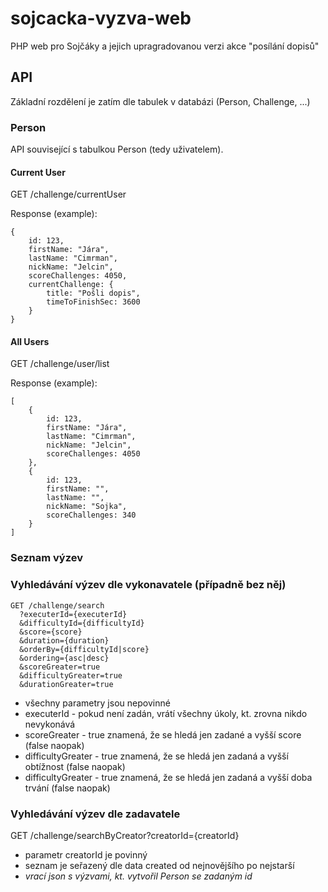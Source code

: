 # sojcacka-vyzva-web
PHP web pro Sojčáky a jejich upragradovanou verzi akce "posílání dopisů"

## API

Základní rozdělení je zatím dle tabulek v databázi (Person, Challenge, ...)

### Person

API související s tabulkou Person (tedy uživatelem).

#### Current User

GET /challenge/currentUser

Response (example):
```
{
    id: 123,
    firstName: "Jára",
    lastName: "Cimrman",
    nickName: "Jelcin",
    scoreChallenges: 4050,
    currentChallenge: {
        title: "Pošli dopis",
        timeToFinishSec: 3600
    }
}
```

#### All Users

GET /challenge/user/list

Response (example):
```
[
    {
        id: 123,
        firstName: "Jára",
        lastName: "Cimrman",
        nickName: "Jelcin",
        scoreChallenges: 4050
    },
    {
        id: 123,
        firstName: "",
        lastName: "",
        nickName: "Sojka",
        scoreChallenges: 340
    }
]
```

### Seznam výzev

### Vyhledávání výzev dle vykonavatele (případně bez něj)
```
GET /challenge/search
  ?executerId={executerId}
  &difficultyId={difficultyId}
  &score={score}
  &duration={duration}
  &orderBy={difficultyId|score}
  &ordering={asc|desc}
  &scoreGreater=true
  &difficultyGreater=true
  &durationGreater=true
```

* všechny parametry jsou nepovinné
* executerId - pokud není zadán, vrátí všechny úkoly, kt. zrovna nikdo nevykonává
* scoreGreater - true znamená, že se hledá jen zadané a vyšší score (false naopak)
* difficultyGreater - true znamená, že se hledá jen zadaná a vyšší obtížnost (false naopak)
* difficultyGreater - true znamená, že se hledá jen zadaná a vyšší doba trvání (false naopak)

### Vyhledávání výzev dle zadavatele

GET /challenge/searchByCreator?creatorId={creatorId}

* parametr creatorId je povinný
* seznam je seřazený dle data created od nejnovějšího po nejstarší
* *vrací json s výzvami, kt. vytvořil Person se zadaným id*

